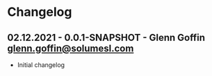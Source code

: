 # Changelog

## 02.12.2021 - 0.0.1-SNAPSHOT - Glenn Goffin <glenn.goffin@solumesl.com>

* Initial changelog